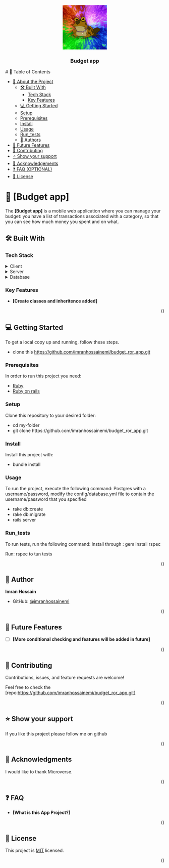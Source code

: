<div align="center">
  <!-- You are encouraged to replace this logo with your own! Otherwise you can also remove it. -->
  <img src="200w.gif" alt="logo" width="140"  height="auto" />
  <br/>

  <h3><b>Budget app</b></h3>

</div>
# 📗 Table of Contents

- [📖 About the Project](#about-project)
  - [🛠 Built With](#built-with)
    - [Tech Stack](#tech-stack)
    - [Key Features](#key-features)
  - [💻 Getting Started](#getting-started)
  - [Setup](#setup)
  - [Prerequisites](#prerequisites)
  - [Install](#Install)
  - [Usage](#Usage)
  - [Run_tests](#tests)
  - [👥 Authors](#authors)
- [🔭 Future Features](#future-features)
- [🤝 Contributing](#contributing)
- [⭐️ Show your support](#support)
- [🙏 Acknowledgements](#acknowledgements)
- [❓ FAQ (OPTIONAL)](#faq)
- [📝 License](#license)

# 📖 [Budget app] <a name="about-project"></a>

The **[Budget app]** is a mobile web application where you can manage your budget: you have a list of transactions associated with a category, so that you can see how much money you spent and on what.


## 🛠 Built With <a name="built-with"></a>

### Tech Stack <a name="tech-stack"></a>

<details>
  <summary>Client</summary>
  <ul>
    <li><a href=#>RUBY</a></li>
  </ul>
</details>

<details>
  <summary>Server</summary>
  <ul>
    <li><a href=#>N/A</a></li>
  </ul>
</details>

<details>
<summary>Database</summary>
  <ul>
    <li><a href=#>postgreSQL</a></li>
  </ul>
</details>

### Key Features <a name="key-features"></a>

- **[Create classes and inheritence added]**

<p align="right">(<a href="#readme-top"></a>)</p>

## 💻 Getting Started <a name="getting-started"></a>

To get a local copy up and running, follow these steps.

- clone this https://github.com/imranhossainemi/budget_ror_app.git

### Prerequisites

In order to run this project you need:

<ul>
    <li><a href="https://www.ruby-lang.org/en/">Ruby</a></li>
  <li><a href="https://rubyonrails.org/">Ruby on rails</a></li>
  </ul>
  
### Setup

Clone this repository to your desired folder:

<ul>
<li>cd my-folder</li>
<li>git clone https://github.com/imranhossainemi/budget_ror_app.git</li>
</ul>

### Install

Install this project with:

<ul>
<li>bundle install</li>
</ul>

### Usage

To run the project, execute the following command:
Postgres with a username/password, modify the
config/database.yml file to contain the username/password that you specified
<ul>
  <li>rake db:create</li>
  <li>rake db:migrate</li>
  <li>rails server</li>
</ul>

### Run_tests <a name="tests"></a>

To run tests, run the following command: Install through : gem install rspec

Run: rspec to tun tests

<p align="right">(<a href="#readme-top"></a>)</p>

## 👤 Author <a name="authors"></a>

**Imran Hossain**

- GitHub: [@imranhossainemi](https://github.com/imranhossainemi)


<p align="right">(<a href="#readme-top"></a>)</p>

<!-- FUTURE FEATURES -->

## 🔭 Future Features <a name="future-features"></a>

- [ ] **[More conditional checking and features will be added in future]**

<p align="right">(<a href="#readme-top"></a>)</p>

## 🤝 Contributing <a name="contributing"></a>

Contributions, issues, and feature requests are welcome!

Feel free to check the [repo:https://github.com/imranhossainemi/budget_ror_app.git]

<p align="right">(<a href="#readme-top"></a>)</p>

## ⭐️ Show your support <a name="support"></a>

If you like this project please follow me on github

<p align="right">(<a href="#readme-top"></a>)</p>

## 🙏 Acknowledgments <a name="acknowledgements"></a>

I would like to thank Microverse.

<p align="right">(<a href="#readme-top"></a>)</p>

## ❓ FAQ <a name="faq"></a>

- **[What is this App Project?]**

<p align="right">(<a href="#readme-top"></a>)</p>

## 📝 License <a name="license"></a>

This project is [MIT](./LICENSE) licensed.

<p align="right">(<a href="#readme-top"></a>)</p>
